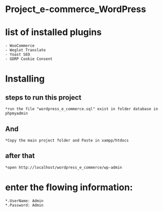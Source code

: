 # Project_e-commerce_WordPress
# list of installed plugins
```
- WooCommerce
- Weglot Translate
- Yoast SEO
- GDRP Cookie Consent
```
# Installing
## steps to run this project
```
*run the file "wordpress_e_commerce.sql" exist in folder database in phpmyadmin 
```
## And
```
*Copy the main project folder and Paste in xampp/htdocs
```
## after that
```
*open http://localhost/wordpress_e_commerce/wp-admin
```
# enter the flowing information:
```
*.UserName: Admin
*.Password: Admin
```
